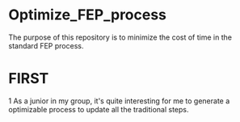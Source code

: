 # Optimize_FEP_process
The purpose of this repository is to minimize the cost of time in the standard FEP process.

# FIRST
$1$ As a junior in my group, it's quite interesting for me to generate a optimizable process to update all the traditional steps.
